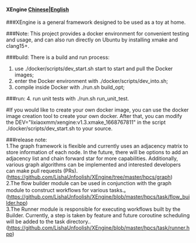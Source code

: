#### XEngine [Chinese](https://github.com/LishaUnfoolish/XEngine/blob/master/README.md)|[English](https://github.com/LishaUnfoolish/XEngine/blob/master/README_en.md)
###XEngine is a general framework designed to be used as a toy at home. 


###Note:
  This project provides a docker environment for convenient testing and usage, and can also run directly on Ubuntu by installing xmake and clang15+.
  
###build:
There is a build and run process: 
1. use ./docker/scripts/dev_start.sh start to start and pull the Docker images;
2. enter the Docker environment with ./docker/scripts/dev_into.sh; 
3. compile inside Docker with ./run.sh build_opt; 

###run:
4. run unit tests with ./run.sh run_unit_test. 

#If you would like to create your own docker image, you can use the docker image creation tool to create your own docker. After that, you can modify the DEV="lixiaoxmm/xengine:v1.3.xmake_1668767811" in the script ./docker/scripts/dev_start.sh to your source.


###release note:<br>
1.The graph framework is flexible and currently uses an adjacency matrix to store information of each node. In the future, there will be options to add an adjacency list and chain forward star for more capabilities. Additionally, various graph algorithms can be implemented and interested developers can make pull requests (PRs).(https://github.com/LishaUnfoolish/XEngine/tree/master/hpcs/graph)<br>
2.The flow builder module can be used in conjunction with the graph module to construct workflows for various tasks.。(https://github.com/LishaUnfoolish/XEngine/blob/master/hpcs/task/flow_builder.hpp)<br>
3.The Runner module is responsible for executing workflows built by the Builder. Currently, a step is taken by feature and future coroutine scheduling will be added to the task directory..(https://github.com/LishaUnfoolish/XEngine/blob/master/hpcs/task/runner.hpp)<br>



